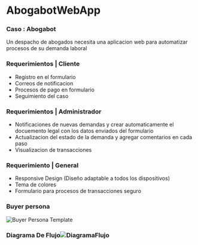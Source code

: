 # AbogabotWebApp 
### Caso : Abogabot 
Un despacho de abogados necesita una aplicacion web para automatizar procesos de su demanda laboral

### Requerimientos | Cliente
* Registro en el formulario
* Correos de notificacion
* Procesos de pago en formulario
* Seguimiento del caso

### Requerimientos | Administrador
* Notificaciones de nuevas demandas y
  crear automaticamente el docuemento legal con los datos enviados del formulario
* Actualizacion del estado de la demanda y agregar comentarios en cada paso
* Visualizacion de transacciones

### Requerimiento | General
* Responsive Design (Diseño adaptable a todos los dispositivos)
* Tema de colores
* Formulario para procesos de transacciones seguro


### Buyer persona
![Buyer Persona Template](https://user-images.githubusercontent.com/74226649/195075115-e869f91e-c85f-4166-92f9-824852b56b51.jpg)
 
### Diagrama De Flujo![DiagramaFlujo](https://user-images.githubusercontent.com/74226649/195217117-77b52cec-03f7-4f33-b0ec-6cdd817ff0a0.jpg)

